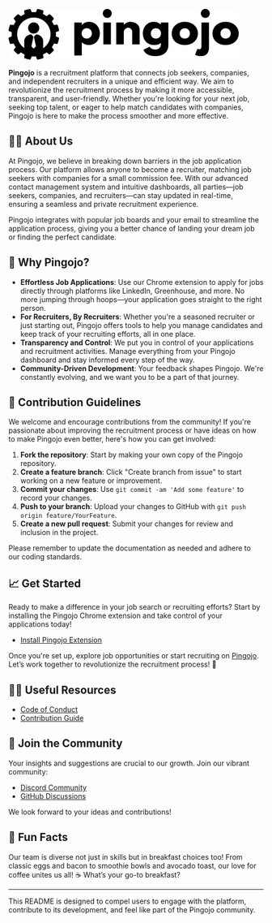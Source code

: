 ![Pingojo Logo](./pingojo_logo.png)

**Pingojo** is a recruitment platform that connects job seekers, companies, and independent recruiters in a unique and efficient way. We aim to revolutionize the recruitment process by making it more accessible, transparent, and user-friendly. Whether you're looking for your next job, seeking top talent, or eager to help match candidates with companies, Pingojo is here to make the process smoother and more effective.

## 🙋‍♀️ About Us

At Pingojo, we believe in breaking down barriers in the job application process. Our platform allows anyone to become a recruiter, matching job seekers with companies for a small commission fee. With our advanced contact management system and intuitive dashboards, all parties—job seekers, companies, and recruiters—can stay updated in real-time, ensuring a seamless and private recruitment experience.

Pingojo integrates with popular job boards and your email to streamline the application process, giving you a better chance of landing your dream job or finding the perfect candidate.

## 🚀 Why Pingojo?

- **Effortless Job Applications**: Use our Chrome extension to apply for jobs directly through platforms like LinkedIn, Greenhouse, and more. No more jumping through hoops—your application goes straight to the right person.
- **For Recruiters, By Recruiters**: Whether you're a seasoned recruiter or just starting out, Pingojo offers tools to help you manage candidates and keep track of your recruiting efforts, all in one place.
- **Transparency and Control**: We put you in control of your applications and recruitment activities. Manage everything from your Pingojo dashboard and stay informed every step of the way.
- **Community-Driven Development**: Your feedback shapes Pingojo. We're constantly evolving, and we want you to be a part of that journey. 

## 🌈 Contribution Guidelines

We welcome and encourage contributions from the community! If you're passionate about improving the recruitment process or have ideas on how to make Pingojo even better, here's how you can get involved:

1. **Fork the repository**: Start by making your own copy of the Pingojo repository.
2. **Create a feature branch**: Click "Create branch from issue" to start working on a new feature or improvement.
3. **Commit your changes**: Use `git commit -am 'Add some feature'` to record your changes.
4. **Push to your branch**: Upload your changes to GitHub with `git push origin feature/YourFeature`.
5. **Create a new pull request**: Submit your changes for review and inclusion in the project.

Please remember to update the documentation as needed and adhere to our coding standards.

## 📈 Get Started

Ready to make a difference in your job search or recruiting efforts? Start by installing the Pingojo Chrome extension and take control of your applications today!

- [Install Pingojo Extension](https://chromewebstore.google.com/detail/pingojo-extension/ihocmimgkfmbonmbdjbicbhlhffaheef)

Once you're set up, explore job opportunities or start recruiting on [Pingojo](https://www.pingojo.com). Let’s work together to revolutionize the recruitment process! 🚀

## 👩‍💻 Useful Resources

- [Code of Conduct](./CODE_OF_CONDUCT.md)
- [Contribution Guide](./CONTRIBUTING.md) 

## 🌟 Join the Community

Your insights and suggestions are crucial to our growth. Join our vibrant community:

- [Discord Community](https://discord.gg/jQyDmZDREs)
- [GitHub Discussions](https://github.com/orgs/pingojo/discussions)

We look forward to your ideas and contributions!

## 🍿 Fun Facts

Our team is diverse not just in skills but in breakfast choices too! From classic eggs and bacon to smoothie bowls and avocado toast, our love for coffee unites us all! ☕ What’s your go-to breakfast?

---

This README is designed to compel users to engage with the platform, contribute to its development, and feel like part of the Pingojo community.

